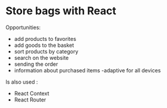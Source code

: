 # Store bags with React

Opportunities:
- add products to favorites
- add goods to the basket
- sort products by category
- search on the website
- sending the order
- information about purchased items
-adaptive for all devices

Is also used :
- React Context
- React Router
